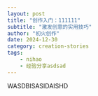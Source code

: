 ```yaml
---
layout: post
title: "创作入门：111111"
subtitle: "激发创意的实用技巧"
author: "初火创作"
date: 2024-12-30
category: creation-stories
tags: 
    - nihao 
    - 经验分享asdsad
---
```




WASDBISASIDAISHD